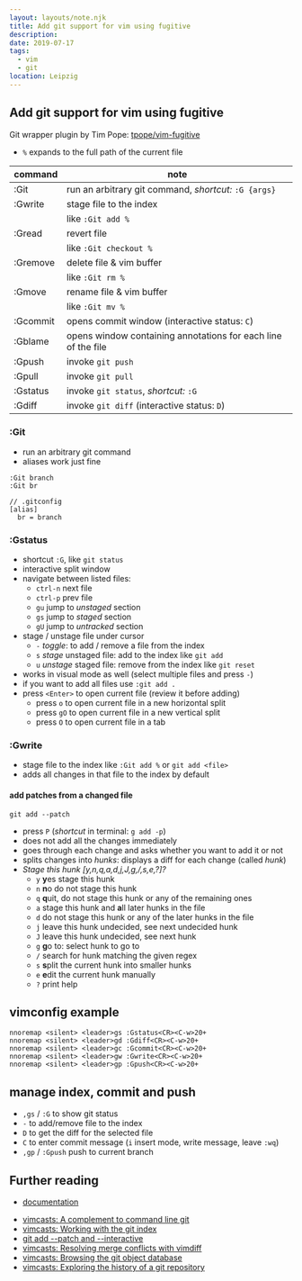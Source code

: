```yaml
---
layout: layouts/note.njk
title: Add git support for vim using fugitive
description:
date: 2019-07-17
tags:
  - vim
  - git
location: Leipzig
---
```

## Add git support for vim using fugitive

Git wrapper plugin by Tim Pope: [tpope/vim-fugitive](https://github.com/tpope/vim-fugitive)

- `%` expands to the full path of the current file

| command  | note                                                          |
|----------|---------------------------------------------------------------|
| :Git     | run an arbitrary git command, *shortcut:* `:G {args}`         |
| :Gwrite  | stage file to the index                                       |
|          | like `:Git add %`                                             |
| :Gread   | revert file                                                   |
|          | like `:Git checkout %`                                        |
| :Gremove | delete file & vim buffer                                      |
|          | like `:Git rm %`                                              |
| :Gmove   | rename file & vim buffer                                      |
|          | like `:Git mv %`                                              |
| :Gcommit | opens commit window (interactive status: `C`)                 |
| :Gblame  | opens window containing annotations for each line of the file |
| :Gpush   | invoke `git push`                                             |
| :Gpull   | invoke `git pull`                                             |
| :Gstatus | invoke `git status`, *shortcut:* `:G`                         |
| :Gdiff   | invoke `git diff` (interactive status: `D`)                  |

### :Git

- run an arbitrary git command
- aliases work just fine

```
:Git branch
:Git br

// .gitconfig
[alias]
  br = branch
```

### :Gstatus

- shortcut `:G`, like `git status`
- interactive split window
- navigate between listed files:
  - `ctrl-n` next file
  - `ctrl-p` prev file
  - `gu` jump to *unstaged* section
  - `gs` jump to *staged* section
  - `gU` jump to *untracked* section
- stage / unstage file under cursor
  - `-` *toggle*: to add / remove a file from the index
  - `s` *stage* unstaged file: add to the index like `git add`
  - `u` *unstage* staged file: remove from the index like `git reset`
- works in visual mode as well (select multiple files and press `-`)
- if you want to add all files use `:git add .`
- press `<Enter>` to open current file (review it before adding)
    - press `o` to open current file in a new horizontal split
    - press `gO` to open current file in a new vertical split
    - press `O` to open current file in a tab

### :Gwrite

- stage file to the index like `:Git add %` or `git add <file>`
- adds all changes in that file to the index by default

#### add patches from a changed file

`git add --patch`

- press `P` (*shortcut* in terminal: `g add -p`)
- does not add all the changes immediately
- goes through each change and asks whether you want to add it or not
- splits changes into *hunks*: displays a diff for each change (called *hunk*)
- *Stage this hunk [y,n,q,a,d,j,J,g,/,s,e,?]?*
    - `y` **y**es stage this hunk
    - `n` **n**o do not stage this hunk
    - `q` **q**uit, do not stage this hunk or any of the remaining ones
    - `a` stage this hunk and **a**ll later hunks in the file
    - `d` do not stage this hunk or any of the later hunks in the file
    - `j` leave this hunk undecided, see next undecided hunk
    - `J` leave this hunk undecided, see next hunk
    - `g` **g**o to: select hunk to go to
    - `/` search for hunk matching the given regex
    - `s` **s**plit the current hunk into smaller hunks
    - `e` **e**dit the current hunk manually
    - `?` print help

## vimconfig example

```
nnoremap <silent> <leader>gs :Gstatus<CR><C-w>20+
nnoremap <silent> <leader>gd :Gdiff<CR><C-w>20+
nnoremap <silent> <leader>gc :Gcommit<CR><C-w>20+
nnoremap <silent> <leader>gw :Gwrite<CR><C-w>20+
nnoremap <silent> <leader>gp :Gpush<CR><C-w>20+
```

## manage index, commit and push

- `,gs` / `:G` to show git status
- `-` to add/remove file to the index
- `D` to get the diff for the selected file
- `C` to enter commit message (`i` insert mode, write message, leave `:wq`)
- `,gp` / `:Gpush` push to current branch

## Further reading

- [documentation](https://github.com/tpope/vim-fugitive/blob/master/doc/fugitive.txt)
* [vimcasts: A complement to command line git](http://vimcasts.org/e/31)
* [vimcasts: Working with the git index](http://vimcasts.org/e/32)
* [git add --patch and --interactive](https://nuclearsquid.com/writings/git-add/)
* [vimcasts: Resolving merge conflicts with vimdiff](http://vimcasts.org/e/33)
* [vimcasts: Browsing the git object database](http://vimcasts.org/e/34)
* [vimcasts: Exploring the history of a git repository](http://vimcasts.org/e/35)
